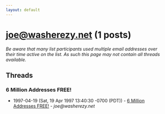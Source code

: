 ```yaml
---
layout: default
---
```


# joe@washerezy.net (1 posts)

_Be aware that many list participants used multiple email addresses over their time active on the list. As such this page may not contain all threads available._

## Threads

### 6 Million Addresses FREE!
+ 1997-04-19 (Sat, 19 Apr 1997 13:40:30 -0700 (PDT)) - [6 Million Addresses FREE!](/archive/1997/04/ce295f3689197330906864e510d36325e061470af97cf0c31f54fe96afb95455) - _joe@washerezy.net_

